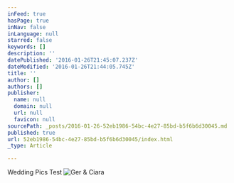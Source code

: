 ```yaml
---
inFeed: true
hasPage: true
inNav: false
inLanguage: null
starred: false
keywords: []
description: ''
datePublished: '2016-01-26T21:45:07.237Z'
dateModified: '2016-01-26T21:44:05.745Z'
title: ''
author: []
authors: []
publisher:
  name: null
  domain: null
  url: null
  favicon: null
sourcePath: _posts/2016-01-26-52eb1986-54bc-4e27-85bd-b5f6b6d30045.md
published: true
url: 52eb1986-54bc-4e27-85bd-b5f6b6d30045/index.html
_type: Article

---
```

Wedding Pics Test
![Ger & Ciara](https://the-grid-user-content.s3-us-west-2.amazonaws.com/1f7b3ab8-3fd4-4a06-b404-cce13a5345e8.jpg)